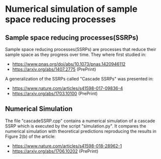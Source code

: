 # Numerical simulation of sample space reducing processes
## Sample space reducing processes(SSRPs) 

Sample space reducing processes(SSRPs) are processes that reduce their sample space as they progress over time. They where first studied in:
* https://www.pnas.org/doi/abs/10.1073/pnas.1420946112
* https://arxiv.org/abs/1407.2775 (PrePrint)

A generalization of the SSRPs called "Cascade SSRPs" was presented in:
* https://www.nature.com/articles/s41598-017-09836-4
* https://arxiv.org/abs/1703.10100 (PrePrint)

## Numerical Simulation
The file "cascadeSSRP.cpp" contains a numerical simulation of a cascade SSRP which is executed by the script "simulation.py". It compares the numerical simulation with theoretical predictions reproducing the results in Figure 2(b) of the article:
* https://www.nature.com/articles/s41598-018-28962-1
* https://arxiv.org/abs/1706.10202 (PrePrint)



